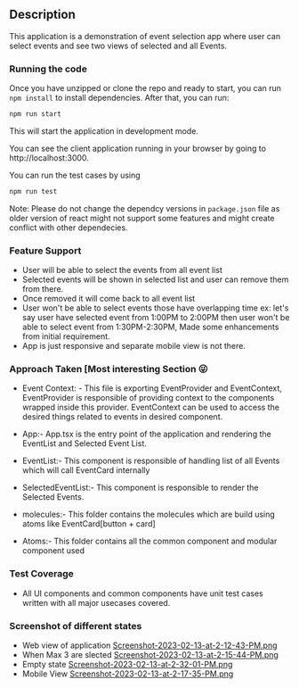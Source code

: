 ## Description

This application is a demonstration of event selection app where user can select events and see two views of selected and all Events.

### Running the code

Once you have unzipped or clone the repo and ready to start, you can run `npm install` to install dependencies. After that, you can run:

```bash
npm run start
```

This will start the application in development mode.

You can see the client application running in your browser by going to http://localhost:3000.

You can run the test cases by using

```bash
npm run test
```

Note: Please do not change the dependcy versions in `package.json` file as older version of react might not support some features and might create conflict with other dependecies.

### Feature Support

-   User will be able to select the events from all event list
-   Selected events will be shown in selected list and user can remove them from there.
-   Once removed it will come back to all event list
-   User won't be able to select events those have overlapping time ex: let's say user have selected event from 1:00PM to 2:00PM then user won't be able to select event from 1:30PM-2:30PM, Made some enhancements from initial requirement.
-   App is just responsive and separate mobile view is not there.

### Approach Taken [Most interesting Section 😜

-   Event Context: - This file is exporting EventProvider and EventContext, EventProvider is responsible of providing context to the components wrapped inside this provider. EventContext can be used to access the desired things related to events in desired component.

-   App:- App.tsx is the entry point of the application and rendering the EventList and Selected Event List.

-   EventList:- This component is responsible of handling list of all Events which will call EventCard internally

-   SelectedEventList:- This component is responsible to render the Selected Events.

-   molecules:- This folder contains the molecules which are build using atoms like EventCard[button + card]

-   Atoms:- This folder contains all the common component and modular component used

### Test Coverage

-   All UI components and common components have unit test cases written with all major usecases covered.

### Screenshot of different states

-   Web view of application
    [Screenshot-2023-02-13-at-2-12-43-PM.png](https://postimg.cc/F1TKKPg9)
-   When Max 3 are slected
    [Screenshot-2023-02-13-at-2-15-44-PM.png](https://postimg.cc/XZYHnYVN)
-   Empty state
    [Screenshot-2023-02-13-at-2-32-01-PM.png](https://postimg.cc/CnL3ZppS)
-   Mobile View
    [Screenshot-2023-02-13-at-2-17-35-PM.png](https://postimg.cc/xq8XLDdk)
